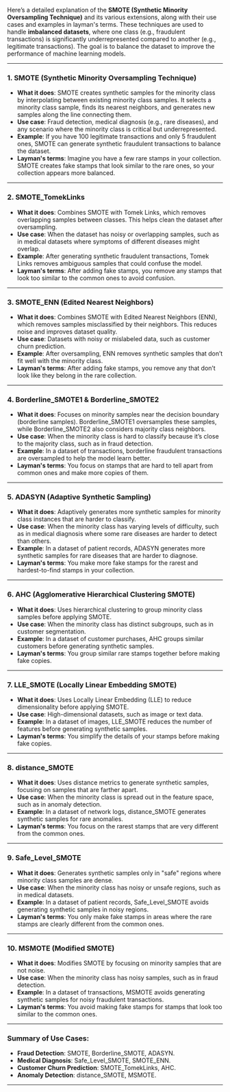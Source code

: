 Here’s a detailed explanation of the **SMOTE (Synthetic Minority Oversampling Technique)** and its various extensions, along with their use cases and examples in layman's terms. These techniques are used to handle **imbalanced datasets**, where one class (e.g., fraudulent transactions) is significantly underrepresented compared to another (e.g., legitimate transactions). The goal is to balance the dataset to improve the performance of machine learning models.

---

### 1. **SMOTE (Synthetic Minority Oversampling Technique)** 
- **What it does**: SMOTE creates synthetic samples for the minority class by interpolating between existing minority class samples. It selects a minority class sample, finds its nearest neighbors, and generates new samples along the line connecting them.
- **Use case**: Fraud detection, medical diagnosis (e.g., rare diseases), and any scenario where the minority class is critical but underrepresented.
- **Example**: If you have 100 legitimate transactions and only 5 fraudulent ones, SMOTE can generate synthetic fraudulent transactions to balance the dataset.
- **Layman's terms**: Imagine you have a few rare stamps in your collection. SMOTE creates fake stamps that look similar to the rare ones, so your collection appears more balanced.

---

### 2. **SMOTE_TomekLinks** 
- **What it does**: Combines SMOTE with Tomek Links, which removes overlapping samples between classes. This helps clean the dataset after oversampling.
- **Use case**: When the dataset has noisy or overlapping samples, such as in medical datasets where symptoms of different diseases might overlap.
- **Example**: After generating synthetic fraudulent transactions, Tomek Links removes ambiguous samples that could confuse the model.
- **Layman's terms**: After adding fake stamps, you remove any stamps that look too similar to the common ones to avoid confusion.

---

### 3. **SMOTE_ENN (Edited Nearest Neighbors)** 
- **What it does**: Combines SMOTE with Edited Nearest Neighbors (ENN), which removes samples misclassified by their neighbors. This reduces noise and improves dataset quality.
- **Use case**: Datasets with noisy or mislabeled data, such as customer churn prediction.
- **Example**: After oversampling, ENN removes synthetic samples that don’t fit well with the minority class.
- **Layman's terms**: After adding fake stamps, you remove any that don’t look like they belong in the rare collection.

---

### 4. **Borderline_SMOTE1 & Borderline_SMOTE2** 
- **What it does**: Focuses on minority samples near the decision boundary (borderline samples). Borderline_SMOTE1 oversamples these samples, while Borderline_SMOTE2 also considers majority class neighbors.
- **Use case**: When the minority class is hard to classify because it’s close to the majority class, such as in fraud detection.
- **Example**: In a dataset of transactions, borderline fraudulent transactions are oversampled to help the model learn better.
- **Layman's terms**: You focus on stamps that are hard to tell apart from common ones and make more copies of them.

---

### 5. **ADASYN (Adaptive Synthetic Sampling)** 
- **What it does**: Adaptively generates more synthetic samples for minority class instances that are harder to classify.
- **Use case**: When the minority class has varying levels of difficulty, such as in medical diagnosis where some rare diseases are harder to detect than others.
- **Example**: In a dataset of patient records, ADASYN generates more synthetic samples for rare diseases that are harder to diagnose.
- **Layman's terms**: You make more fake stamps for the rarest and hardest-to-find stamps in your collection.

---

### 6. **AHC (Agglomerative Hierarchical Clustering SMOTE)** 
- **What it does**: Uses hierarchical clustering to group minority class samples before applying SMOTE.
- **Use case**: When the minority class has distinct subgroups, such as in customer segmentation.
- **Example**: In a dataset of customer purchases, AHC groups similar customers before generating synthetic samples.
- **Layman's terms**: You group similar rare stamps together before making fake copies.

---

### 7. **LLE_SMOTE (Locally Linear Embedding SMOTE)** 
- **What it does**: Uses Locally Linear Embedding (LLE) to reduce dimensionality before applying SMOTE.
- **Use case**: High-dimensional datasets, such as image or text data.
- **Example**: In a dataset of images, LLE_SMOTE reduces the number of features before generating synthetic samples.
- **Layman's terms**: You simplify the details of your stamps before making fake copies.

---

### 8. **distance_SMOTE** 
- **What it does**: Uses distance metrics to generate synthetic samples, focusing on samples that are farther apart.
- **Use case**: When the minority class is spread out in the feature space, such as in anomaly detection.
- **Example**: In a dataset of network logs, distance_SMOTE generates synthetic samples for rare anomalies.
- **Layman's terms**: You focus on the rarest stamps that are very different from the common ones.

---

### 9. **Safe_Level_SMOTE** 
- **What it does**: Generates synthetic samples only in "safe" regions where minority class samples are dense.
- **Use case**: When the minority class has noisy or unsafe regions, such as in medical datasets.
- **Example**: In a dataset of patient records, Safe_Level_SMOTE avoids generating synthetic samples in noisy regions.
- **Layman's terms**: You only make fake stamps in areas where the rare stamps are clearly different from the common ones.

---

### 10. **MSMOTE (Modified SMOTE)** 
- **What it does**: Modifies SMOTE by focusing on minority samples that are not noise.
- **Use case**: When the minority class has noisy samples, such as in fraud detection.
- **Example**: In a dataset of transactions, MSMOTE avoids generating synthetic samples for noisy fraudulent transactions.
- **Layman's terms**: You avoid making fake stamps for stamps that look too similar to the common ones.

---

### Summary of Use Cases:
- **Fraud Detection**: SMOTE, Borderline_SMOTE, ADASYN.
- **Medical Diagnosis**: Safe_Level_SMOTE, SMOTE_ENN.
- **Customer Churn Prediction**: SMOTE_TomekLinks, AHC.
- **Anomaly Detection**: distance_SMOTE, MSMOTE.

---


